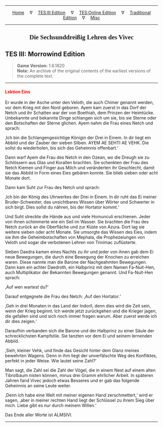 
---

<!-- Jekyll Page Links -->

<center>
<a href="../../../../index.html">Home</a>
&emsp;&nabla;&emsp;
<a href="../../../index-tes3.html">TES:III Edition</a>
&emsp;&nabla;&emsp;
<a href="../../../index-teso.html">TES:Online Edition</a>
&emsp;&nabla;&emsp;
<a href="../../../index-traditional.html">Traditional Edition</a>
&emsp;&nabla;&emsp;
<a href="../../../index-misc.html">Misc</a>
</center>

<!-- Markdown Body Below: -->

---

<center>
<h2><span style="font-family:Georgia">Die Sechsunddreißig Lehren des Vivec</span></h2>
</center>

## TES III: Morrowind Edition

> __Game Version:__ 1.6.1820\
> __Note:__ An archive of the original contents of the earliest versions of the complete text.

---

#### <span style="color:red">Lektion Eins</span>

Er wurde in der Asche unter den Veloth, die auch Chimer genannt werden, vor dem Krieg mit den Nord geboren. Ayem kam zuerst in das Dorf der Netch und ihr Schatten war der von Boethiah, dem Prinzen der Heimtücke. Unbekannte und bekannte Dinge schlangen sich um sie, bis sie Sterne oder den Botschaften der Sterne glichen. Ayem nahm die Frau eines Netch und sprach:

‚Ich bin die Schlangengesichtige Königin der Drei in Einem. In dir liegt ein Abbild und der Zauber der sieben Silben. AYEM AE SEHTI AE VEHK. Die sollst du wiederholen, bis sich das Geheimnis offenbart.‘

Dann warf Ayem die Frau des Netch in den Ozean, wo die Dreugh sie zu Schlössern aus Glas und Korallen brachten. Sie schenkten der Frau des Netch Kiemen und Finger aus Milch und veränderten ihr Geschlecht, damit sie das Abbild in Form eines Eies gebären konnte. Sie blieb sieben oder acht Monate dort.

Dann kam Suht zur Frau des Netch und sprach:

‚Ich bin der König des Uhrwerkes der Drei in Einem. In dir ruht das Ei meiner Bruder-Schwester, das unsichtbares Wissen über Wörter und Schwerter in sich birgt. Dies sollst du nähren, bis der Hortator kommt.‘

Und Suht streckte die Hände aus und viele Homunculi erschienen. Jeder von ihnen schimmerte wie ein Seil im Wasser. Sie brachten die Frau des Netch zurück an die Oberfläche und zur Küste von Azura. Dort lag sie weitere sieben oder acht Monate. Sie umsorgte das Wissen des Eies, indem sie ihm die Geheimbotschaften von Mephala, die Prophezeiungen von Veloth und sogar die verbotenen Lehren von Trinimac zuflüsterte.

Sieben Daedra kamen eines Nachts zu ihr und jeder von ihnen gab dem Ei neue Bewegungen, die durch eine Bewegung der Knochen zu erreichen waren. Diese nannte man die Barone der Nachgeahmten Bewegungen. Dann kam ein achter Daedroth, ein Halbprinz mit dem Namen Fa-Nuit-Hen, auch Multiplikator der Bekannten Bewegungen genannt. Und Fa-Nuit-Hen sprach:

‚Auf wen wartest du?‘

Darauf entgegnete die Frau des Netch: ‚Auf den Hortator.‘

‚Geh in drei Monaten in das Land der Indoril, denn dies wird die Zeit sein, wenn der Krieg beginnt. Ich werde jetzt zurückgehen und die Krieger jagen, die gefallen sind und sich noch immer fragen warum. Aber zuerst werde ich dir dies zeigen.‘

Daraufhin verbanden sich die Barone und der Halbprinz zu einer Säule der schrecklichsten Kampfstile. Sie tanzten vor dem Ei und seinem lernenden Abbild.

‚Sieh, kleiner Vehk, und finde das Gesicht hinter dem Glanz meines bewehrten Wagens. Denn in ihm liegt der unverfälschte Weg des Konfliktes, perfekt in jeder Weise. Wie lautet seine Zahl?‘

Man sagt, die Zahl sei die Zahl der Vögel, die in einem Nest auf einem alten Tibrolbaum nisten können, minus drei Gramm ehrlicher Arbeit. In späteren Jahren fand Vivec jedoch etwas Besseres und er gab das folgende Geheimnis an seine Leute weiter.

‚Denn ich habe eine Welt mit meiner eigenen Hand zerschmettert,‘ wird er sagen, ‚aber in meiner rechten Hand liegt der Schlüssel zu ihrem Sieg über mich. Liebe gibt es nur durch meinem Willen.‘

Das Ende aller Worte ist ALMSIVI.

---
